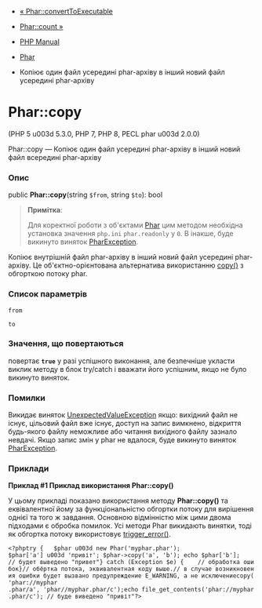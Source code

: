 - [« Phar::convertToExecutable](phar.converttoexecutable.md)
- [Phar::count »](phar.count.md)

- [PHP Manual](index.md)
- [Phar](class.phar.md)
- Копіює один файл усередині phar-архіву в інший новий файл усередині
phar-архіву

# Phar::copy

(PHP 5 u003d 5.3.0, PHP 7, PHP 8, PECL phar u003d 2.0.0)

Phar::copy — Копіює один файл усередині phar-архіву в інший новий файл
всередині phar-архіву

### Опис

public **Phar::copy**(string `$from`, string `$to`): bool

> **Примітка**:
>
> Для коректної роботи з об'єктами [Phar](class.phar.md) цим методом
> необхідна установка значення `php.ini` `phar.readonly` у `0`. В
> інакше, буде викинуто виняток
> [PharException](class.pharexception.md).

Копіює внутрішній файл phar-архіву в інший новий файл усередині
phar-архіву. Це об'єктно-орієнтована альтернатива використанню
[copy()](function.copy.md) з обгорткою потоку phar.

### Список параметрів

`from`

`to`

### Значення, що повертаються

повертає **`true`** у разі успішного виконання, але безпечніше
укласти виклик методу в блок try/catch і вважати його успішним, якщо не
було викинуто виняток.

### Помилки

Викидає виняток
[UnexpectedValueException](class.unexpectedvalueexception.md) якщо:
вихідний файл не існує, цільовий файл вже існує, доступ на
запис вимкнено, відкриття будь-якого файлу неможливе або читання
вихідного файлу зазнало невдачі. Якщо запис змін у phar не
вдалося, буде викинуто виняток
[PharException](class.pharexception.md).

### Приклади

**Приклад #1 Приклад використання **Phar::copy()****

У цьому прикладі показано використання методу **Phar::copy()** та
еквівалентної йому за функціональністю обгортки потоку для вирішення однієї та
того ж завдання. Основною відмінністю між цими двома підходами є
обробка помилок. Усі методи Phar викидають винятки, тоді як
обгортка потоку використовує
[trigger_error()](function.trigger-error.md).

`<?phptry {   $phar u003d new Phar('myphar.phar'); $phar['a'] u003d 'привіт'; $phar->copy('a', 'b'); echo $phar['b']; // будет выведено "привет"} catch (Exception $e) {    // обработка ошибок}// обёртка потока, эквивалентная коду выше.// в случае возникновения ошибки будет вызвано предупреждение E_WARNING, а не исключениеcopy('phar://myphar .phar/a', 'phar//myphar.phar/c');echo file_get_contents('phar://myphar.phar/c'); // буде виведено "привіт"?> `
